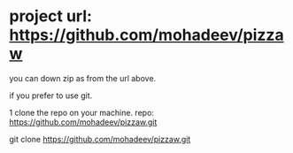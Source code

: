 # project url:  https://github.com/mohadeev/pizzaw

you can down zip as from the url above.

if you prefer to use git. 

1 clone the repo on your machine.
repo: https://github.com/mohadeev/pizzaw.git

git clone https://github.com/mohadeev/pizzaw.git
